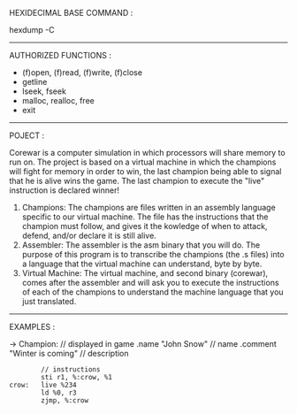 HEXIDECIMAL BASE COMMAND :

hexdump -C <file>

--------------------------------------------------------------------------------------

AUTHORIZED FUNCTIONS :

- (f)open, (f)read, (f)write, (f)close
- getline
- lseek, fseek
- malloc, realloc, free
- exit

---------------------------------------------------------------------------------------

POJECT :

Corewar is a computer simulation in which processors will share memory to run on.
The project is based on a virtual machine in which the champions will fight for
memory in order to win, the last champion being able to signal that he is alive wins
the game. The last champion to execute the "live" instruction is declared winner!

1. Champions:
            The champions are files written in an assembly language specific to our virtual machine.
            The file has the instructions that the champion must follow, and gives it the kowledge
            of when to attack, defend, and/or declare it is still alive.
2. Assembler:
            The assembler is the asm binary that you will do. The purpose of this program is to
            transcribe the champions (the .s files) into a language that the virtual machine can
            understand, byte by byte.
3. Virtual Machine:
            The virtual machine, and second binary (corewar), comes after the assembler and will ask you
            to execute the instructions of each of the champions to understand the machine language that
            you just translated.

---------------------------------------------------------------------------------------

EXAMPLES :

-> Champion:
            // displayed in game
            .name "John Snow"               // name
            .comment "Winter is coming"     // description

            // instructions
            sti r1, %:crow, %1
    crow:   live %234
            ld %0, r3
            zjmp, %:crow

